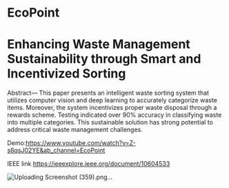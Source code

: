 # EcoPoint
# Enhancing Waste Management Sustainability through Smart and Incentivized Sorting
 
Abstract— This paper presents an intelligent waste sorting system that utilizes computer vision and deep learning to accurately categorize waste items. Moreover, the system incentivizes proper waste disposal through a rewards scheme. Testing indicated over 90% accuracy in classifying waste into multiple categories. This sustainable solution has strong potential to address critical waste management challenges.

Demo:https://www.youtube.com/watch?v=Z-s6qsJ02YE&ab_channel=EcoPoint

IEEE link https://ieeexplore.ieee.org/document/10604533



![Uploading Screenshot (359).png…]()


